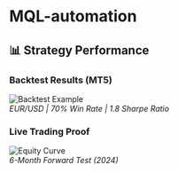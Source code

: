 # MQL-automation
## 📊 Strategy Performance  
### Backtest Results (MT5)  
![Backtest Example](backtest_results.png)  
*EUR/USD | 70% Win Rate | 1.8 Sharpe Ratio*  

### Live Trading Proof  
![Equity Curve](equity_curve.jpg)  
*6-Month Forward Test (2024)*  
